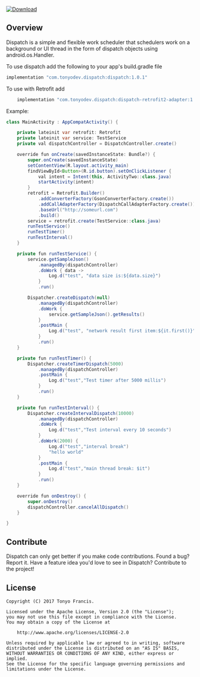 [ ![Download](https://api.bintray.com/packages/tonyofrancis/maven/dispatch/images/download.svg?version=1.0.1) ](https://bintray.com/tonyofrancis/maven/dispatch/1.0.1/link)

Overview
--------

Dispatch is a simple and flexible work scheduler that schedulers work on a background or UI thread in the form of dispatch objects using android.os.Handler.

To use dispatch add the following to your app's build.gradle file
```java
implementation "com.tonyodev.dispatch:dispatch:1.0.1"
```

To use with Retrofit add
```java
    implementation "com.tonyodev.dispatch:dispatch-retrofit2-adapter:1.0.1"
```

Example:
```java
class MainActivity : AppCompatActivity() {

    private lateinit var retrofit: Retrofit
    private lateinit var service: TestService
    private val dispatchController = DispatchController.create()

    override fun onCreate(savedInstanceState: Bundle?) {
        super.onCreate(savedInstanceState)
        setContentView(R.layout.activity_main)
        findViewById<Button>(R.id.button).setOnClickListener {
            val intent = Intent(this, ActivityTwo::class.java)
            startActivity(intent)
        }
        retrofit = Retrofit.Builder()
            .addConverterFactory(GsonConverterFactory.create())
            .addCallAdapterFactory(DispatchCallAdapterFactory.create())
            .baseUrl("http://someurl.com")
            .build()
        service = retrofit.create(TestService::class.java)
        runTestService()
        runTestTimer()
        runTestInterval()
    }

    private fun runTestService() {
        service.getSampleJson()
            .managedBy(dispatchController)
            .doWork { data ->
                Log.d("test", "data size is:${data.size}")
            }
            .run()

        Dispatcher.createDispatch(null)
            .managedBy(dispatchController)
            .doWork {
                service.getSampleJson().getResults()
            }
            .postMain {
                Log.d("test", "network result first item:${it.first()}")
            }
            .run()
    }

    private fun runTestTimer() {
        Dispatcher.createTimerDispatch(5000)
            .managedBy(dispatchController)
            .postMain {
                Log.d("test","Test timer after 5000 millis")
            }
            .run()
    }

    private fun runTestInterval() {
        Dispatcher.createIntervalDispatch(10000)
            .managedBy(dispatchController)
            .doWork {
                Log.d("test","Test interval every 10 seconds")
            }
            .doWork(2000) {
                Log.d("test","interval break")
                "hello world"
            }
            .postMain {
                Log.d("test","main thread break: $it")
            }
            .run()
    }

    override fun onDestroy() {
        super.onDestroy()
        dispatchController.cancelAllDispatch()
    }

}
```


Contribute
----------

Dispatch can only get better if you make code contributions. Found a bug? Report it.
Have a feature idea you'd love to see in Dispatch? Contribute to the project!


License
-------

```
Copyright (C) 2017 Tonyo Francis.

Licensed under the Apache License, Version 2.0 (the "License");
you may not use this file except in compliance with the License.
You may obtain a copy of the License at

	http://www.apache.org/licenses/LICENSE-2.0

Unless required by applicable law or agreed to in writing, software
distributed under the License is distributed on an "AS IS" BASIS,
WITHOUT WARRANTIES OR CONDITIONS OF ANY KIND, either express or implied.
See the License for the specific language governing permissions and
limitations under the License.
```
